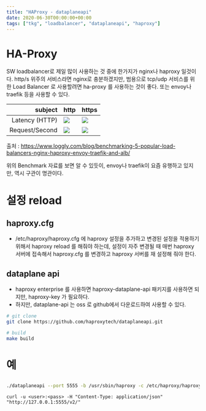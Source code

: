 ```yaml
---
title: "HAProxy - dataplaneapi"
date: 2020-06-30T00:00:00+00:00
tags: ["tkg", "loadbalancer", "dataplaneapi", "haproxy"]
---
```


# HA-Proxy
SW loadbalancer로 제일 많이 사용하는 것 중에 한가지가 nginx나 haproxy 일것이다. http/s 위주의 서비스라면 nginx로 충분하겠지만, 범용으로 tcp/udp 서비스를 위한 Load Balancer 로 사용할려면 ha-proxy 를 사용하는 것이 좋다. 
또는 envoy나 traefik 등을 사용할 수 있다.

subject | http | https
---: | --- | ---
Latency (HTTP) | ![](/img/tanzu/haproxy/Benchmarking-5-Popular-Load-Balancers-1.png) | ![](/img/tanzu/haproxy/Benchmarking-5-Popular-Load-Balancers-2.png)
Request/Second | ![](/img/tanzu/haproxy/Benchmarking-5-Popular-Load-Balancers-3.png) | ![](/img/tanzu/haproxy/Benchmarking-5-Popular-Load-Balancers-4.png)

출처 : https://www.loggly.com/blog/benchmarking-5-popular-load-balancers-nginx-haproxy-envoy-traefik-and-alb/

위의 Benchmark 자료를 보면 알 수 있듯이, envoy나 traefik이 요즘 유행하고 있지만, 역시 구관이 명관이다. 

# 설정 reload
## haproxy.cfg
- /etc/haproxy/haproxy.cfg 에 haproxy 설정을 추가하고 변경된 설정을 적용하기 위해서 haproxy reload 를 해줘야 하는데, 설정이 자주 변경될 때 매번 haproxy 서버에 접속해서 haproxy.cfg 를 변경하고 haproxy 서버를 재 설정해 줘야 한다.

## dataplane api 
- haproxy enterprise 를 사용하면 haproxy-dataplane-api 패키지를 사용하면 되지만, haproxy-key 가 필요하다. 
- 하지만, dataplane-api 는 oss 로 github에서 다운로드하여 사용할 수 있다.

```bash
# git clone
git clone https://github.com/haproxytech/dataplaneapi.git

# build
make build
```

# 예
## 
```bash
./dataplaneapi --port 5555 -b /usr/sbin/haproxy -c /etc/haproxy/haproxy.cfg -d 5 -r "service haproxy reload" -s "service haproxy restart" -u dataplaneapi -t /tmp/haproxy
```
```
curl -u <user>:<pass> -H "Content-Type: application/json" "http://127.0.0.1:5555/v2/"
```




